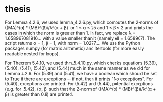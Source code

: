 # thesis

For Lemma 4.2.6, we used lemma_4.2.6.py, which computes the 2-norms of ((MA)^(α) * (MB)^(β))/λ^(α + β) for 1 ≤ α ≤ 25 and 1 ≤ β ≤ 2 and prints the cases in which the norm is greater than 1. In fact, we replace λ = 1.658967081916... with a value smaller than it (namely ell = 1.658967). The script returns α = 1, β = 1, with norm = 1.0277.... We use the Python packages numpy (for matrix arithmetic) and itertools (for more easily readable nested for loops).

For Theorem 5.4.10, we used thm_5.4.10.py, which checks equations (5.39), (5.40), (5.41), (5.42), and (5.44) much in the same manner as we did for Lemma 4.2.6. For (5.39) and (5.41), we have a boolean which should be set to True if there are exceptions -- if not, then it prints "No exceptions". For (5.40), exceptions are printed. For (5.42) and (5.44), potential exceptions (e.g. for (5.42), (α, β) such that the 2-norm of ((MA)^(α) * (MB)^(β))/λ^(α + β) is greater than 0.8) are printed.
